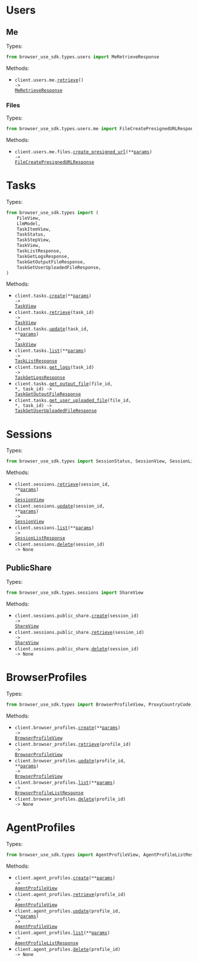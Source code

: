 # Users

## Me

Types:

```python
from browser_use_sdk.types.users import MeRetrieveResponse
```

Methods:

- <code title="get /users/me">client.users.me.<a href="./src/browser_use_sdk/resources/users/me/me.py">retrieve</a>() -> <a href="./src/browser_use_sdk/types/users/me_retrieve_response.py">MeRetrieveResponse</a></code>

### Files

Types:

```python
from browser_use_sdk.types.users.me import FileCreatePresignedURLResponse
```

Methods:

- <code title="post /users/me/files/presigned-url">client.users.me.files.<a href="./src/browser_use_sdk/resources/users/me/files.py">create_presigned_url</a>(\*\*<a href="src/browser_use_sdk/types/users/me/file_create_presigned_url_params.py">params</a>) -> <a href="./src/browser_use_sdk/types/users/me/file_create_presigned_url_response.py">FileCreatePresignedURLResponse</a></code>

# Tasks

Types:

```python
from browser_use_sdk.types import (
    FileView,
    LlmModel,
    TaskItemView,
    TaskStatus,
    TaskStepView,
    TaskView,
    TaskListResponse,
    TaskGetLogsResponse,
    TaskGetOutputFileResponse,
    TaskGetUserUploadedFileResponse,
)
```

Methods:

- <code title="post /tasks">client.tasks.<a href="./src/browser_use_sdk/resources/tasks.py">create</a>(\*\*<a href="src/browser_use_sdk/types/task_create_params.py">params</a>) -> <a href="./src/browser_use_sdk/types/task_view.py">TaskView</a></code>
- <code title="get /tasks/{task_id}">client.tasks.<a href="./src/browser_use_sdk/resources/tasks.py">retrieve</a>(task_id) -> <a href="./src/browser_use_sdk/types/task_view.py">TaskView</a></code>
- <code title="patch /tasks/{task_id}">client.tasks.<a href="./src/browser_use_sdk/resources/tasks.py">update</a>(task_id, \*\*<a href="src/browser_use_sdk/types/task_update_params.py">params</a>) -> <a href="./src/browser_use_sdk/types/task_view.py">TaskView</a></code>
- <code title="get /tasks">client.tasks.<a href="./src/browser_use_sdk/resources/tasks.py">list</a>(\*\*<a href="src/browser_use_sdk/types/task_list_params.py">params</a>) -> <a href="./src/browser_use_sdk/types/task_list_response.py">TaskListResponse</a></code>
- <code title="get /tasks/{task_id}/logs">client.tasks.<a href="./src/browser_use_sdk/resources/tasks.py">get_logs</a>(task_id) -> <a href="./src/browser_use_sdk/types/task_get_logs_response.py">TaskGetLogsResponse</a></code>
- <code title="get /tasks/{task_id}/output-files/{file_id}">client.tasks.<a href="./src/browser_use_sdk/resources/tasks.py">get_output_file</a>(file_id, \*, task_id) -> <a href="./src/browser_use_sdk/types/task_get_output_file_response.py">TaskGetOutputFileResponse</a></code>
- <code title="get /tasks/{task_id}/user-uploaded-files/{file_id}">client.tasks.<a href="./src/browser_use_sdk/resources/tasks.py">get_user_uploaded_file</a>(file_id, \*, task_id) -> <a href="./src/browser_use_sdk/types/task_get_user_uploaded_file_response.py">TaskGetUserUploadedFileResponse</a></code>

# Sessions

Types:

```python
from browser_use_sdk.types import SessionStatus, SessionView, SessionListResponse
```

Methods:

- <code title="get /sessions/{session_id}">client.sessions.<a href="./src/browser_use_sdk/resources/sessions/sessions.py">retrieve</a>(session_id, \*\*<a href="src/browser_use_sdk/types/session_retrieve_params.py">params</a>) -> <a href="./src/browser_use_sdk/types/session_view.py">SessionView</a></code>
- <code title="patch /sessions/{session_id}">client.sessions.<a href="./src/browser_use_sdk/resources/sessions/sessions.py">update</a>(session_id, \*\*<a href="src/browser_use_sdk/types/session_update_params.py">params</a>) -> <a href="./src/browser_use_sdk/types/session_view.py">SessionView</a></code>
- <code title="get /sessions">client.sessions.<a href="./src/browser_use_sdk/resources/sessions/sessions.py">list</a>(\*\*<a href="src/browser_use_sdk/types/session_list_params.py">params</a>) -> <a href="./src/browser_use_sdk/types/session_list_response.py">SessionListResponse</a></code>
- <code title="delete /sessions/{session_id}">client.sessions.<a href="./src/browser_use_sdk/resources/sessions/sessions.py">delete</a>(session_id) -> None</code>

## PublicShare

Types:

```python
from browser_use_sdk.types.sessions import ShareView
```

Methods:

- <code title="post /sessions/{session_id}/public-share">client.sessions.public_share.<a href="./src/browser_use_sdk/resources/sessions/public_share.py">create</a>(session_id) -> <a href="./src/browser_use_sdk/types/sessions/share_view.py">ShareView</a></code>
- <code title="get /sessions/{session_id}/public-share">client.sessions.public_share.<a href="./src/browser_use_sdk/resources/sessions/public_share.py">retrieve</a>(session_id) -> <a href="./src/browser_use_sdk/types/sessions/share_view.py">ShareView</a></code>
- <code title="delete /sessions/{session_id}/public-share">client.sessions.public_share.<a href="./src/browser_use_sdk/resources/sessions/public_share.py">delete</a>(session_id) -> None</code>

# BrowserProfiles

Types:

```python
from browser_use_sdk.types import BrowserProfileView, ProxyCountryCode, BrowserProfileListResponse
```

Methods:

- <code title="post /browser-profiles">client.browser_profiles.<a href="./src/browser_use_sdk/resources/browser_profiles.py">create</a>(\*\*<a href="src/browser_use_sdk/types/browser_profile_create_params.py">params</a>) -> <a href="./src/browser_use_sdk/types/browser_profile_view.py">BrowserProfileView</a></code>
- <code title="get /browser-profiles/{profile_id}">client.browser_profiles.<a href="./src/browser_use_sdk/resources/browser_profiles.py">retrieve</a>(profile_id) -> <a href="./src/browser_use_sdk/types/browser_profile_view.py">BrowserProfileView</a></code>
- <code title="patch /browser-profiles/{profile_id}">client.browser_profiles.<a href="./src/browser_use_sdk/resources/browser_profiles.py">update</a>(profile_id, \*\*<a href="src/browser_use_sdk/types/browser_profile_update_params.py">params</a>) -> <a href="./src/browser_use_sdk/types/browser_profile_view.py">BrowserProfileView</a></code>
- <code title="get /browser-profiles">client.browser_profiles.<a href="./src/browser_use_sdk/resources/browser_profiles.py">list</a>(\*\*<a href="src/browser_use_sdk/types/browser_profile_list_params.py">params</a>) -> <a href="./src/browser_use_sdk/types/browser_profile_list_response.py">BrowserProfileListResponse</a></code>
- <code title="delete /browser-profiles/{profile_id}">client.browser_profiles.<a href="./src/browser_use_sdk/resources/browser_profiles.py">delete</a>(profile_id) -> None</code>

# AgentProfiles

Types:

```python
from browser_use_sdk.types import AgentProfileView, AgentProfileListResponse
```

Methods:

- <code title="post /agent-profiles">client.agent_profiles.<a href="./src/browser_use_sdk/resources/agent_profiles.py">create</a>(\*\*<a href="src/browser_use_sdk/types/agent_profile_create_params.py">params</a>) -> <a href="./src/browser_use_sdk/types/agent_profile_view.py">AgentProfileView</a></code>
- <code title="get /agent-profiles/{profile_id}">client.agent_profiles.<a href="./src/browser_use_sdk/resources/agent_profiles.py">retrieve</a>(profile_id) -> <a href="./src/browser_use_sdk/types/agent_profile_view.py">AgentProfileView</a></code>
- <code title="patch /agent-profiles/{profile_id}">client.agent_profiles.<a href="./src/browser_use_sdk/resources/agent_profiles.py">update</a>(profile_id, \*\*<a href="src/browser_use_sdk/types/agent_profile_update_params.py">params</a>) -> <a href="./src/browser_use_sdk/types/agent_profile_view.py">AgentProfileView</a></code>
- <code title="get /agent-profiles">client.agent_profiles.<a href="./src/browser_use_sdk/resources/agent_profiles.py">list</a>(\*\*<a href="src/browser_use_sdk/types/agent_profile_list_params.py">params</a>) -> <a href="./src/browser_use_sdk/types/agent_profile_list_response.py">AgentProfileListResponse</a></code>
- <code title="delete /agent-profiles/{profile_id}">client.agent_profiles.<a href="./src/browser_use_sdk/resources/agent_profiles.py">delete</a>(profile_id) -> None</code>
